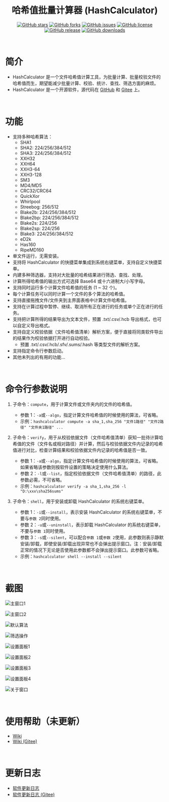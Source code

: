 <div align="center">

# 哈希值批量计算器 (HashCalculator)

[![GitHub stars](https://img.shields.io/github/stars/hrpzcf/HashCalculator?style=flat)](https://github.com/hrpzcf/HashCalculator/stargazers)
[![GitHub forks](https://img.shields.io/github/forks/hrpzcf/HashCalculator?style=flat)](https://github.com/hrpzcf/HashCalculator/network)
[![GitHub issues](https://img.shields.io/github/issues/hrpzcf/HashCalculator)](https://github.com/hrpzcf/HashCalculator/issues)
[![GitHub license](https://img.shields.io/github/license/hrpzcf/HashCalculator)](https://github.com/hrpzcf/HashCalculator/blob/main/LICENSE)
[![GitHub release](https://img.shields.io/github/v/release/hrpzcf/HashCalculator)](https://github.com/hrpzcf/HashCalculator/releases)
[![GitHub downloads](https://img.shields.io/github/downloads/hrpzcf/HashCalculator/total)](https://github.com/hrpzcf/HashCalculator/releases)

</div>

<br/>

# 简介

- HashCalculator 是一个文件哈希值计算工具，为批量计算、批量校验文件的哈希值而生，期望能减少批量计算、校验、统计、查找、筛选方面的麻烦。
- HashCalculator 是一个开源软件，源代码在 [GitHub](https://github.com/hrpzcf/HashCalculator) 和 [Gitee](https://gitee.com/hrpzcf/HashCalculator) 上。 

<br/>

# 功能

- 支持多种哈希算法：
    - SHA1
    - SHA2: 224/256/384/512
    - SHA3: 224/256/384/512
    - XXH32
    - XXH64
    - XXH3-64
    - XXH3-128
    - SM3
    - MD4/MD5
    - CRC32/CRC64
    - QuickXor
    - Whirlpool
    - Streebog: 256/512
    - Blake2b: 224/256/384/512
    - Blake2bp: 224/256/384/512
    - Blake2s: 224/256
    - Blake2sp: 224/256
    - Blake3: 224/256/384/512
    - eD2k
    - Has160
    - RipeMD160
- 单文件运行，无需安装。
- 支持将 HashCalculator 的快捷菜单集成到系统右键菜单，支持自定义快捷菜单。
- 内建多种筛选器，支持对大批量的哈希结果进行筛选、查找、处理。
- 计算所得哈希值的输出方式可选择 Base64 或十六进制大/小写字母。
- 支持同时运行多个计算文件哈希值的任务 (1 ~ 32 个)。
- 每个计算任务可以同时计算一个文件的多个算法的哈希值。
- 支持直接拖拽文件/文件夹到主界面表格中计算文件哈希值。
- 支持在计算过程中暂停、继续、取消所有正在进行的任务或单个正在进行的任务。
- 支持把计算所得的结果导出为文本文件，预置 .txt/.csv/.hcb 导出格式，也可以自定义导出格式。
- 支持自定义校验依据（文件哈希值清单）解析方案，便于直接将同类软件导出的结果作为校验依据打开进行自动校验。
    - 预置 .txt/.csv/.hcb/.sfv/.sums/.hash 等类型文件的解析方案。
- 支持指定命令行参数启动。
- 其他未列出的有用的功能...

<br/>

# 命令行参数说明

1. 子命令：`compute`，用于计算文件或文件夹内的文件的哈希值。
    - 参数 1：`-a`或`--algo`，指定计算文件哈希值的时候使用的算法，可省略。
    - 示例：`hashcalculator compute -a sha_1,sha_256 "文件1路径" "文件2路径" "文件夹1路径" ...`

2. 子命令：`verify`，用于从校验依据文件（文件哈希值清单）获知一批待计算哈希值的文件（文件名或相对路径）并计算，然后与校验依据文件内记录的哈希值进行对比，检查计算结果和校验依据文件内记录的哈希值是否一致。
    - 参数 1：`-a`或`--algo`，指定计算文件哈希值的时候使用的算法，可省略。如果省略该参数则按软件设置的策略决定使用什么算法。
    - 参数 2：`-l`或`--list`，指定校验依据文件（文件哈希值清单）的路径，此参数必需，不可省略。
    - 示例：`hashcalculator verify -a sha_1,sha_256 -l "D:\xxx\sha256sums"`

3. 子命令：`shell`，用于安装或卸载 HashCalculator 的系统右键菜单。
    - 参数 1：`-i`或`--install`，表示安装 HashCalculator 的系统右键菜单，不要与`参数 2`同时使用。
    - 参数 2：`-u`或`--uninstall`，表示卸载 HashCalculator 的系统右键菜单，不要与`参数 1`同时使用。
    - 参数 3：`-s`或`--silent`，可以配合`参数 1`或`参数 2`使用，此参数则表示静默安装/卸载，即使安装/卸载出现异常也不会弹出提示窗口。注：安装/卸载正常的情况下无论是否使用此参数都不会弹出提示窗口。此参数可省略。
    - 示例：`hashcalculator shell --install --silent`

<br/>

# 截图

![主窗口1](./Screenshots/主窗口1.png)

![主窗口2](./Screenshots/主窗口2.png)

![默认算法](./Screenshots/默认算法.png)

![筛选操作](./Screenshots/筛选与操作.png)

![设置面板1](./Screenshots/设置面板1.png)

![设置面板2](./Screenshots/设置面板2.png)

![设置面板3](./Screenshots/设置面板3.png)

![设置面板4](./Screenshots/设置面板4.png)

![关于窗口](./Screenshots/关于窗口.png)

<br/>

# 使用帮助（未更新）

- [Wiki](https://github.com/hrpzcf/HashCalculator/wiki)
- [Wiki (Gitee)](https://gitee.com/hrpzcf/HashCalculator/wikis/Home)

<br />

# 更新日志

- [软件更新日志](https://github.com/hrpzcf/HashCalculator/blob/main/CHANGELOG.md)
- [软件更新日志 (Gitee)](https://gitee.com/hrpzcf/HashCalculator/blob/main/CHANGELOG.md)
